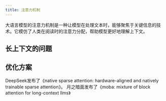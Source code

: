 ```yaml
---
title: 注意力机制
---
```


大语言模型的注意力机制是一种让模型在处理文本时，能够聚焦于关键信息的技术。它模仿了人类在阅读时的注意力分配，帮助模型更好地理解上下文。

## 长上下文的问题

## 优化方案
DeepSeek发布了《native sparse attention: hardware-aligned and natively trainable sparse attention》。
月之暗面发布了《moba: mixture of block attention for long-context llms》

